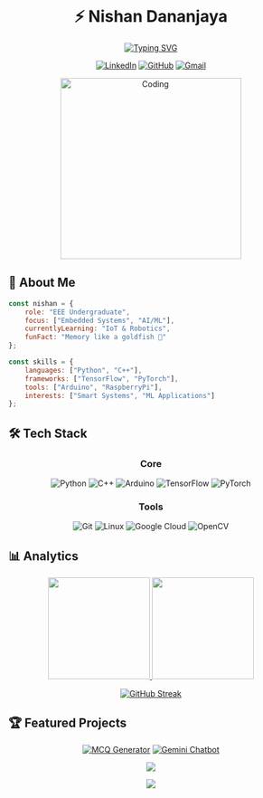 # <div align="center">⚡ Nishan Dananjaya</div>

<div align="center">
  
[![Typing SVG](https://readme-typing-svg.herokuapp.com?font=Fira+Code&weight=500&size=18&duration=3000&pause=1000&color=6F9EE8&center=true&vCenter=true&width=435&lines=ML+%26+DL+Enthusiast;EEE+Undergraduate;Embedded+Systems+Developer)](https://git.io/typing-svg)

<a href="https://linkedin.com/in/nishandananjayab">![LinkedIn](https://img.shields.io/badge/linkedin-%230077B5.svg?style=for-the-badge&logo=linkedin&logoColor=white)</a>
<a href="https://github.com/NishDananjaya">![GitHub](https://img.shields.io/badge/github-%23121011.svg?style=for-the-badge&logo=github&logoColor=white)</a>
<a href="mailto:your-email@example.com">![Gmail](https://img.shields.io/badge/Gmail-D14836?style=for-the-badge&logo=gmail&logoColor=white)</a>

<img alt="Coding" width="320" src="https://media.giphy.com/media/f3iwJFOVOwuy7K6FFw/giphy.gif">
</div>

## 💫 About Me
```javascript
const nishan = {
    role: "EEE Undergraduate",
    focus: ["Embedded Systems", "AI/ML"],
    currentlyLearning: "IoT & Robotics",
    funFact: "Memory like a goldfish 🐠"
};

const skills = {
    languages: ["Python", "C++"],
    frameworks: ["TensorFlow", "PyTorch"],
    tools: ["Arduino", "RaspberryPi"],
    interests: ["Smart Systems", "ML Applications"]
};
```

## 🛠️ Tech Stack

<div align="center">

### Core
![Python](https://img.shields.io/badge/python-3670A0?style=flat-square&logo=python&logoColor=ffdd54)
![C++](https://img.shields.io/badge/c++-%2300599C.svg?style=flat-square&logo=c%2B%2B&logoColor=white)
![Arduino](https://img.shields.io/badge/-Arduino-00979D?style=flat-square&logo=Arduino&logoColor=white)
![TensorFlow](https://img.shields.io/badge/TensorFlow-%23FF6F00.svg?style=flat-square&logo=TensorFlow&logoColor=white)
![PyTorch](https://img.shields.io/badge/PyTorch-%23EE4C2C.svg?style=flat-square&logo=PyTorch&logoColor=white)

### Tools
![Git](https://img.shields.io/badge/git-%23F05033.svg?style=flat-square&logo=git&logoColor=white)
![Linux](https://img.shields.io/badge/Linux-FCC624?style=flat-square&logo=linux&logoColor=black)
![Google Cloud](https://img.shields.io/badge/GoogleCloud-%234285F4.svg?style=flat-square&logo=google-cloud&logoColor=white)
![OpenCV](https://img.shields.io/badge/opencv-%23white.svg?style=flat-square&logo=opencv&logoColor=white)
</div>

## 📊 Analytics

<div align="center">
  
<a href="https://github.com/NishDananjaya">
  <img height="180em" src="https://github-readme-stats.vercel.app/api?username=NishDananjaya&show_icons=true&theme=outrun&hide_border=true&include_all_commits=true&count_private=true"/>
  <img height="180em" src="https://github-readme-stats.vercel.app/api/top-langs/?username=NishDananjaya&layout=compact&theme=outrun&hide_border=true"/>
</a>

[![GitHub Streak](https://streak-stats.demolab.com?user=NishDananjaya&theme=tokyonight&hide_border=true)](https://git.io/streak-stats)
</div>

## 🏆 Featured Projects

<div align="center">

[![MCQ Generator](https://github-readme-stats.vercel.app/api/pin/?username=NishDananjaya&repo=MCQ_Generator&theme=outrun&hide_border=true)](https://github.com/NishDananjaya/MCQ_Generator)
[![Gemini Chatbot](https://github-readme-stats.vercel.app/api/pin/?username=NishDananjaya&repo=Gemini_chatbot_sinhala&theme=outrun&hide_border=true)](https://github.com/NishDananjaya/Gemini_chatbot_sinhala)

</div>

<div align="center">

![](https://github-profile-trophy.vercel.app/?username=NishDananjaya&theme=radical&no-frame=true&row=1&column=7)

<img src="https://github-readme-activity-graph.vercel.app/graph?username=NishDananjaya&theme=react-dark&hide_border=true&area=true" />

</div>
